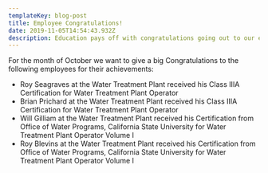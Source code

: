```yaml
---
templateKey: blog-post
title: Employee Congratulations!
date: 2019-11-05T14:54:43.932Z
description: Education pays off with congratulations going out to our employees.
---
```

For the month of October we want to give a big Congratulations to the following employees for their achievements:

* Roy Seagraves at the Water Treatment Plant received his Class IIIA Certification for Water Treatment Plant Operator
* Brian Prichard at the Water Treatment Plant received his Class IIIA Certification for Water Treatment Plant Operator
* Will Gilliam at the Water Treatment Plant received his Certification from Office of Water Programs, California State University for Water Treatment Plant Operator Volume I
* Roy Blevins at the Water Treatment Plant received his Certification from Office of Water Programs, California State University for Water Treatment Plant Operator Volume I
